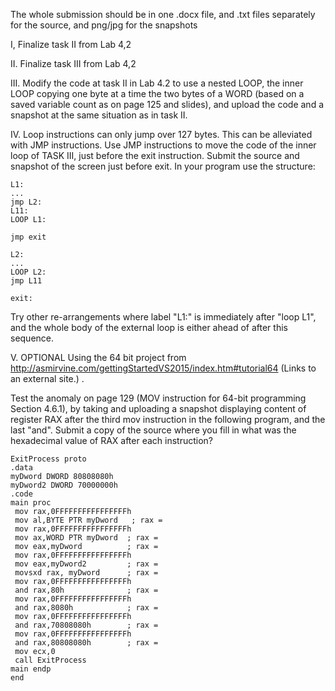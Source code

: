 The whole submission should be in one .docx file, and .txt files separately for the source, and png/jpg for the snapshots

I, Finalize task II from Lab 4,2

II. Finalize task III from Lab 4,2 

III. Modify the code at task II in Lab 4.2 to use a nested LOOP, the inner LOOP copying one byte at a time the two bytes of a WORD (based on a saved variable count as on page 125 and slides), and upload the code and a snapshot at the same situation as in task II.

IV. Loop instructions can only jump over 127 bytes. This can be alleviated with JMP instructions. Use JMP instructions to move the code of the inner loop of TASK III, just before the exit instruction. Submit the source and snapshot of the screen just before exit. In your program use the structure:

```
L1:
...
jmp L2:
L11:
LOOP L1:

jmp exit

L2:
...
LOOP L2:
jmp L11

exit:
```

Try other re-arrangements where label "L1:" is immediately after "loop L1", and the whole body of the external loop is either ahead of after this sequence.

 
V. OPTIONAL Using the 64 bit project from http://asmirvine.com/gettingStartedVS2015/index.htm#tutorial64 (Links to an external site.) .

Test the anomaly on page 129 (MOV instruction for 64-bit programming Section 4.6.1), by taking and uploading a snapshot displaying content of register RAX after the third mov instruction in the following program, and the last "and". Submit a copy of the source where you fill in what was the hexadecimal value of RAX after each instruction?

```
ExitProcess proto
.data
myDword DWORD 80808080h
myDword2 DWORD 70000000h
.code
main proc
 mov rax,0FFFFFFFFFFFFFFFFh
 mov al,BYTE PTR myDword   ; rax =
 mov rax,0FFFFFFFFFFFFFFFFh
 mov ax,WORD PTR myDword  ; rax =
 mov eax,myDword          ; rax =
 mov rax,0FFFFFFFFFFFFFFFFh
 mov eax,myDword2         ; rax =
 movsxd rax, myDword      ; rax =
 mov rax,0FFFFFFFFFFFFFFFFh
 and rax,80h              ; rax =
 mov rax,0FFFFFFFFFFFFFFFFh
 and rax,8080h            ; rax =
 mov rax,0FFFFFFFFFFFFFFFFh
 and rax,70808080h        ; rax =
 mov rax,0FFFFFFFFFFFFFFFFh
 and rax,80808080h        ; rax =
 mov ecx,0
 call ExitProcess
main endp
end
```
